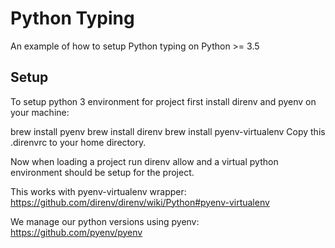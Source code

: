 # Python Typing

An example of how to setup Python typing on Python >= 3.5

## Setup

To setup python 3 environment for project first install direnv and pyenv on your machine:

brew install pyenv
brew install direnv
brew install pyenv-virtualenv
Copy this .direnvrc to your home directory.

Now when loading a project run direnv allow and a virtual python environment should be setup for the project.

This works with pyenv-virtualenv wrapper: https://github.com/direnv/direnv/wiki/Python#pyenv-virtualenv

We manage our python versions using pyenv: https://github.com/pyenv/pyenv